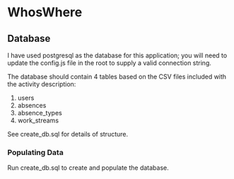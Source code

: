 # WhosWhere

## Database
I have used postgresql as the database for this application; you will need to update the config.js file in the root to supply a valid connection string.

The database should contain 4 tables based on the CSV files included with the activity description:

 1. users
 2. absences
 3. absence_types
 4. work_streams

 See create_db.sql for details of structure.

 ### Populating Data
 Run create_db.sql to create and populate the database.